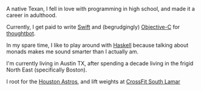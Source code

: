 A native Texan, I fell in love with programming in high school, and made it a
career in adulthood.

Currently, I get paid to write [Swift] and (begrudgingly) [Objective-C] for
[thoughtbot].

In my spare time, I like to play around with [Haskell] because talking about
monads makes me sound smarter than I actually am.

[thoughtbot]: https://thoughtbot.com/
[Swift]: https://developer.apple.com/swift/
[Objective-C]: https://developer.apple.com/library/mac/documentation/Cocoa/Conceptual/ProgrammingWithObjectiveC/Introduction/Introduction.html
[Haskell]: https://www.haskell.org/

I'm currently living in Austin TX, after spending a decade living in the
frigid North East (specifically Boston).

I root for the [Houston Astros][astros], and lift weights at [CrossFit South
Lamar][cf-sola]

[astros]: http://houston.astros.mlb.com/index.jsp
[cf-sola]: http://www.crossfitsouthlamar.com/
